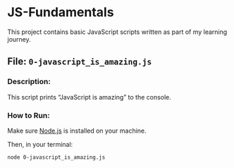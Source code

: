 # JS-Fundamentals

This project contains basic JavaScript scripts written as part of my learning journey.

## File: `0-javascript_is_amazing.js`

### Description:
This script prints “JavaScript is amazing” to the console.

### How to Run:

Make sure [Node.js](https://nodejs.org/) is installed on your machine.

Then, in your terminal:

```bash
node 0-javascript_is_amazing.js
